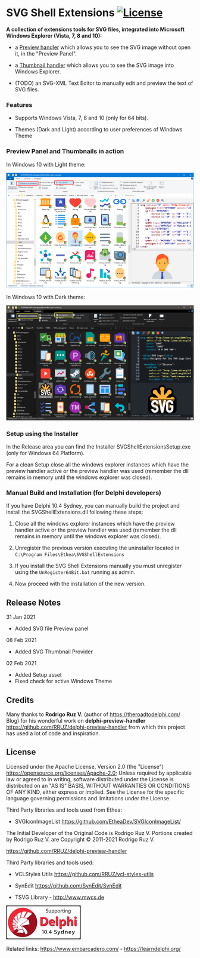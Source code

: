 # SVG Shell Extensions [![License](https://img.shields.io/badge/License-Apache%202.0-yellowgreen.svg)](https://opensource.org/licenses/Apache-2.0)

**A collection of extensions tools for SVG files, integrated into Microsoft Windows Explorer (Vista, 7, 8 and 10):**

- a [Preview handler](http://msdn.microsoft.com/en-us/magazine/cc163487.aspx)  which allows you to see the SVG image without open it, in the "Preview Panel".
 
- a [Thumbnail handler](https://docs.microsoft.com/en-us/windows/win32/shell/thumbnail-providers) which allows you to see the SVG image into Windows Explorer.

- (TODO) an SVG-XML Text Editor to manually edit and preview the text of SVG files.

### Features ###
* Supports Windows Vista, 7, 8 and 10 (only for 64 bits).

* Themes (Dark and Light) according to user preferences of Windows Theme

### Preview Panel and Thumbnails in action ###

In Windows 10 with Light theme:

![Preview Thumbnails Light](./Images/PreviewThumbnailsLight.png)

In Windows 10 with Dark theme:

![Preview Thumbnails Dark](./Images/PreviewThumbnailsDark.png)

### Setup using the Installer ###

In the Release area you can find the Installer SVGShellExtensionsSetup.exe (only for Windows 64 Platform).

For a clean Setup close all the windows explorer instances which have the preview handler active or the preview handler was used (remember the dll remains in memory until the windows explorer was closed).

### Manual Build and Installation (for Delphi developers) ###

If you have Delphi 10.4 Sydney, you can manually build the project and install the SVGShellExtensions.dll following these steps:

1. Close all the windows explorer instances which have the preview handler active or the preview handler was used (remember the dll remains in memory until the windows explorer was closed).
  
2. Unregister the previous version executing the uninstaller located in 
     `C:\Program Files\Ethea\SVGShellExtensions`
     
3. If you install the SVG Shell Extensions manually you must unregister using the `UnRegister64Bit.bat` running as admin.
  
4. Now proceed with the installation of the new version.

## Release Notes ##

31 Jan 2021
- Added SVG file Preview panel

08 Feb 2021
- Added SVG Thumbnail Provider

02 Feb 2021
- Added Setup asset
- Fixed check for active Windows Theme

## Credits ##

Many thanks to **Rodrigo Ruz V.** (author of https://theroadtodelphi.com/ Blog) for his wonderful work on **delphi-preview-handler** https://github.com/RRUZ/delphi-preview-handler from which this project has used a lot of code and inspiration.

## License ##

Licensed under the Apache License, Version 2.0 (the "License") https://opensource.org/licenses/Apache-2.0;
Unless required by applicable law or agreed to in writing, software distributed under the License is distributed on an "AS IS" BASIS, WITHOUT WARRANTIES OR CONDITIONS OF ANY KIND, either express or implied. See the License for the specific language governing permissions and limitations under the License.

Third Party libraries and tools used from Ethea:

- SVGIconImageList https://github.com/EtheaDev/SVGIconImageList/

The Initial Developer of the Original Code is Rodrigo Ruz V. Portions created by Rodrigo Ruz V. are Copyright © 2011-2021 Rodrigo Ruz V.

https://github.com/RRUZ/delphi-preview-handler

Third Party libraries and tools used:

- VCLStyles Utils https://github.com/RRUZ/vcl-styles-utils

- SynEdit https://github.com/SynEdit/SynEdit

- TSVG Library - http://www.mwcs.de

![Delphi 10.4 Sydney Support](/Setup/SupportingDelphi.jpg)

Related links: https://www.embarcadero.com/ - https://learndelphi.org/
